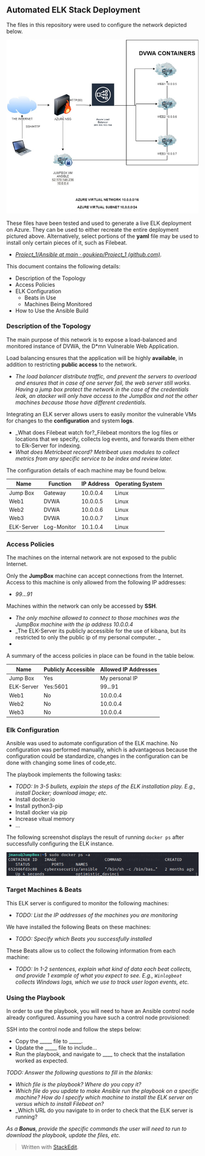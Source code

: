 ## Automated ELK Stack Deployment

The files in this repository were used to configure the network depicted below.

![Alt](Images/cloud-security.jpg)

These files have been tested and used to generate a live ELK deployment on Azure. They can be used to either recreate the entire deployment pictured above. Alternatively, select portions of the __yaml__ file may be used to install only certain pieces of it, such as Filebeat.

  - _[Project_1/Ansible at main · goukiep/Project_1 (github.com)](https://github.com/goukiep/Project_1/tree/main/Ansible)._

This document contains the following details:
- Description of the Topology
- Access Policies
- ELK Configuration
  - Beats in Use
  - Machines Being Monitored
- How to Use the Ansible Build


### Description of the Topology

The main purpose of this network is to expose a load-balanced and monitored instance of DVWA, the D*mn Vulnerable Web Application.

Load balancing ensures that the application will be highly __available__, in addition to restricting __public access__ to the network.
- _The load balancer distribute traffic, and prevent the servers to overload and ensures that in case of one server fail, the web server still works. Having a jump box protect the network in the case of the credentials leak, an atacker will only have access to the JumpBox and not the other machines because those have different credentials._

Integrating an ELK server allows users to easily monitor the vulnerable VMs for changes to the __configuration__ and system __logs__.
- _What does Filebeat watch for?_Filebeat monitors the log files or locations that we specify, collects log events, and forwards them either to Elk-Server for indexing.
- _What does Metricbeat record? Metribeat uses modules to collect metrics from any specific service to be index and review later._

The configuration details of each machine may be found below.


| Name     | Function | IP Address | Operating System |
|----------|----------|------------|------------------|
| Jump Box | Gateway  | 10.0.0.4   | Linux            |
| Web1     |  DVWA    | 10.0.0.5   | Linux            |
| Web2     |  DVWA    | 10.0.0.6   | Linux            |
| Web3     |  DVWA    | 10.0.0.7   | Linux            |
|ELK-Server|Log-Monitor| 10.1.0.4  | Linux            |
 
### Access Policies

The machines on the internal network are not exposed to the public Internet. 

Only the __JumpBox__ machine can accept connections from the Internet. Access to this machine is only allowed from the following IP addresses:
- _99.***.***.91_

Machines within the network can only be accessed by __SSH__.
- _The only machine allowed to connect to those machines was the JumpBox machine with the ip address 10.0.0.4_
- _The ELK-Server its publicly accessible for the use of kibana, but its restricted to only  the public ip of my personal computer. _
- 
A summary of the access policies in place can be found in the table below.

| Name     | Publicly Accessible | Allowed IP Addresses |
|----------|---------------------|----------------------|
| Jump Box | Yes                 | My personal IP    |
| ELK-Server         |   Yes:5601                  |    99.***.***.91                  |
| Web1         |No                     |    10.0.0.4                  |
| Web2         |No                     |    10.0.0.4           |
| Web3         |No                     |    10.0.0.4              |

### Elk Configuration

Ansible was used to automate configuration of the ELK machine. No configuration was performed manually, which is advantageous because the configuration could be standardize, changes in the configuration can be done with changing some lines of code,etc.

The playbook implements the following tasks:
- _TODO: In 3-5 bullets, explain the steps of the ELK installation play. E.g., install Docker; download image; etc._
-   Install docker.io
-   Install python3-pip
-   Install docker via pip
-   Increase vitual memory
- ...

The following screenshot displays the result of running `docker ps` after successfully configuring the ELK instance.

![Alt](Images/dockerps.PNG)

### Target Machines & Beats
This ELK server is configured to monitor the following machines:
- _TODO: List the IP addresses of the machines you are monitoring_

We have installed the following Beats on these machines:
- _TODO: Specify which Beats you successfully installed_

These Beats allow us to collect the following information from each machine:
- _TODO: In 1-2 sentences, explain what kind of data each beat collects, and provide 1 example of what you expect to see. E.g., `Winlogbeat` collects Windows logs, which we use to track user logon events, etc._

### Using the Playbook
In order to use the playbook, you will need to have an Ansible control node already configured. Assuming you have such a control node provisioned: 

SSH into the control node and follow the steps below:
- Copy the _____ file to _____.
- Update the _____ file to include...
- Run the playbook, and navigate to ____ to check that the installation worked as expected.

_TODO: Answer the following questions to fill in the blanks:_
- _Which file is the playbook? Where do you copy it?_
- _Which file do you update to make Ansible run the playbook on a specific machine? How do I specify which machine to install the ELK server on versus which to install Filebeat on?_
- _Which URL do you navigate to in order to check that the ELK server is running?

_As a **Bonus**, provide the specific commands the user will need to run to download the playbook, update the files, etc._


> Written with [StackEdit](https://stackedit.io/).
<!--stackedit_data:
eyJoaXN0b3J5IjpbLTE1NTcwNDkwNDgsMzM1Mjc5ODI4LDE5Nz
UwMDQ3MzcsOTEwMjY0Nzg3XX0=
-->